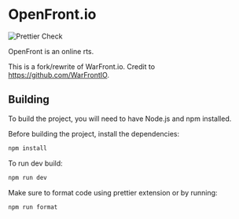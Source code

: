 # OpenFront.io

![Prettier Check](https://github.com/openfrontio/OpenFrontIO/actions/workflows/prettier.yml/badge.svg)

OpenFront is an online rts.

This is a fork/rewrite of WarFront.io. Credit to https://github.com/WarFrontIO.

## Building

To build the project, you will need to have Node.js and npm installed.

Before building the project, install the dependencies:

```bash
npm install
```

To run dev build:

```bash
npm run dev
```

Make sure to format code using prettier extension or by running:

```bash
npm run format
```
